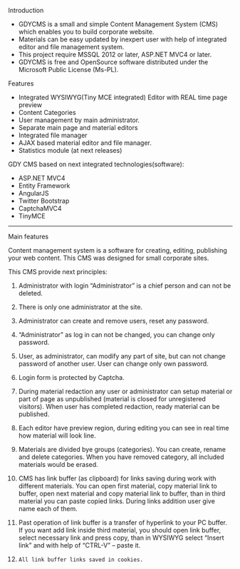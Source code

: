 Introduction

- GDYCMS is a small and simple Content Management System (CMS) which enables you to build corporate website. 
-  Materials can be easy updated by inexpert user with help of integrated editor and file management system.
- This project require MSSQL 2012 or later, ASP.NET MVC4 or later.
- GDYCMS is free and OpenSource software distributed under the Microsoft Public License (Ms-PL).
	
Features

- Integrated WYSIWYG(Tiny MCE integrated) Editor with REAL time page preview
- Content Categories
- User management by main administrator.
- Separate main page and material editors
- Integrated file manager
- AJAX based material editor and file manager.
- Statistics module (at next releases)

GDY CMS based on next integrated technologies(software):
- ASP.NET MVC4
- Entity Framework
- AngularJS
- Twitter Bootstrap
- CaptchaMVC4
- TinyMCE

------------------------------------------------------------------------------------------------------

Main features


Content management system is a software for creating, editing, publishing your web content. This CMS was designed for small corporate sites. 

This CMS provide next principles: 

1)	Administrator with login “Administrator” is a chief person and can not be deleted.

2)	There is only one administrator at the site.

3)	Administrator can create and remove users, reset any password.

4)	“Administrator” as log in can not be changed, you can change only password.

5)	User, as administrator, can modify any part of site, but can not change password of another user. 
	User can change only own password.

6)	Login form is protected by Captcha.

7)	During material redaction any user or administrator can setup material or part of page as unpublished 
	(material is closed for unregistered visitors). 
	When user has completed redaction, ready material can be published.

8)	Each editor have preview region, during editing you can see in real time how material will look line.

9)	Materials are divided bye groups (categories). You can create, rename and delete categories. 
	When you have removed category, all included materials would be erased.

10)	CMS has link buffer (as clipboard) for links saving during work with different materials. 
	You can open first material, copy material link to buffer, open next material and copy material link to buffer, 
	than in third material you can paste copied links. During links addition user give name each of them.

11)	Past operation of link buffer is a transfer of hyperlink to your PC buffer. 
	If you want add link inside third material, you should open link buffer, select necessary link and press copy, 
	than in WYSIWYG select “Insert link” and with help of “CTRL-V” – paste it.

12) 	All link buffer links saved in cookies.
